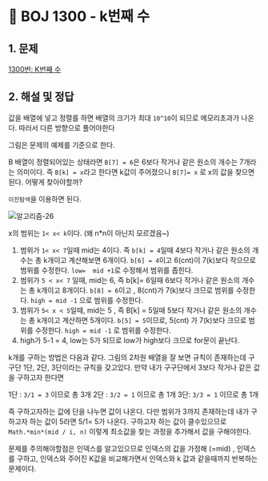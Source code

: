 
# **📌** BOJ 1300 - k번째 수

## 1. 문제

[1300번: K번째 수](https://www.acmicpc.net/problem/1300)

## 2. 해설 및 정답

값을 배열에 넣고 정렬를 하면 배열의 크기가 최대 `10^10`이 되므로 메모리초과가 나온다. 따러서 다른 방향으로 풀어야한다

그림은 문제의 예제를 기준으로 한다.

B 배열이 정렬되어있는 상태라면  `B[7] = 6`은 6보다 작거나 같은 원소의 개수는 7개라는 의미이다. 즉 `B[k] = x`라고 한다면 k값이 주어졌으니  `B[7]= x` 로 x의 값을 찾으면된다.  어떻게 찾아야할까?

`이진탐색`을 이용하면 된다.

![알고리즘-26](https://github.com/java-algorithm/princenim/assets/59499600/c9899f52-5639-4074-bb8d-5c13b9925834)


x의 범위는 `1< x< k`이다. (왜 n*n이 아닌지 모르겠음~)

1. 범위가 `1< x< 7`일때 mid는 4이다.  즉 `b[k] = 4`일때 4보다 작거나 같은 원소의 개수는 총 k개이고 계산해보면 6개이다. `b[6] = 4`이고 6(cnt)이 7(k)보다 작으므로 범위를 수정한다.  `low=  mid +1`로 수정해서 범위를 좁힌다.
2. 범위가 `5 < x< 7` 일때, mid는 6, 즉 b[k]= 6일때 6보다 작거나 같은 원소의 개수는 총 k개이고 8개이다. `b[8] = 6`이고 , 8(cnt)가 7(k)보다 크므로 범위를 수정한다. `high = mid -1` 으로 범위를 수정한다.
3. 범위가 `5< x < 5`일때, mid는  5 , 즉 B[k] = 5일때 5보다 작거나 같은 원소의 개수는 총 k개이고  계산하면 5개이다. `b[5] = 5`이므로, 5(cnt) 가 7(k)보다 크므로 범위를 수정한다. `high = mid -1`  로 범위를 수정한다.
4.  high가 5-1 = 4, low는  5가 되므로 low가 high보다 크므로 for문이 끝난다.

k개를 구하는 방법은 다음과 같다. 그림의 2차원 배열을 잘 보면 규칙이 존재하는데 구구단 1단, 2단, 3단이라는 규칙을 갖고있다. 만약 내가 구구단에서 3보다 작거나 같은 값을 구하고자 한다면

1단 : `3/1 = 3` 이므로 총 3개
2단 : `3/2 = 1` 이므로 총 1개
3단: `3/3 = 1` 이므로 총 1개

즉 구하고자하는 값에 단을 나누면 값이 나온다.
다만 범위가 3까지 존재하는데 내가 구하고자 하는 값이 5라면 5/1= 5가 나온다. 구하고자 하는 값이 클수있으므로 `Math.*min*(mid / i, n)` 이렇게  최소값을 찾는 과정을 추가해서 값을 구해야한다.

문제를 주의해야할점은 인덱스를 알고있으므로 인덱스의 값을 가정해 (=mid) , 인덱스를 구하고, 인덱스와 주어진 K값을 비교해가면서 인덱스와 k 값과 같을때까지 반복하는 문제이다.